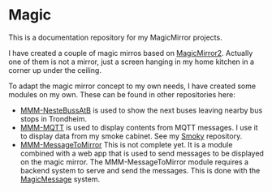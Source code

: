 # Magic

This is a documentation repository for my MagicMirror projects.

I have created a couple of magic mirros based on [MagicMirror2](https://magicmirror.builders/). Actually one of them is not a mirror, just a screen hanging in my home kitchen in a corner up under the ceiling. 

To adapt the magic mirror concept to my own needs, I have created some modules on my own. These can be found in other repositories here:

* [MMM-NesteBussAtB](https://github.com/ottopaulsen/MMM-NesteBussAtB) is used to show the next buses leaving nearby bus stops in Trondheim.
* [MMM-MQTT](https://github.com/ottopaulsen/MMM-MQTT) is used to display contents from MQTT messages. I use it to display data from my smoke cabinet. See my [Smoky](https://github.com/ottopaulsen/Smoky) repository.
* [MMM-MessageToMirror](https://github.com/ottopaulsen/MMM-MessageToMirror) This is not complete yet. It is a module combined with a web app that is used to send messages to be displayed on the magic mirror. The MMM-MessageToMirror module requires a backend system to serve and send the messages. This is done with the [MagicMessage](https://github.com/ottopaulsen/MagicMessage) system.




